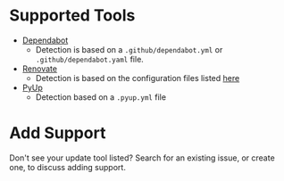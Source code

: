 # Supported Tools
* [Dependabot](https://docs.github.com/code-security/getting-started/dependabot-quickstart-guide)
  * Detection is based on a `.github/dependabot.yml` or `.github/dependabot.yaml` file.
* [Renovate](https://docs.renovatebot.com/)
  * Detection is based on the configuration files listed [here](https://docs.renovatebot.com/configuration-options/)
* [PyUp](https://github.com/pyupio/pyup)
  * Detection based on a `.pyup.yml` file

# Add Support

Don't see your update tool listed?
Search for an existing issue, or create one, to discuss adding support.
